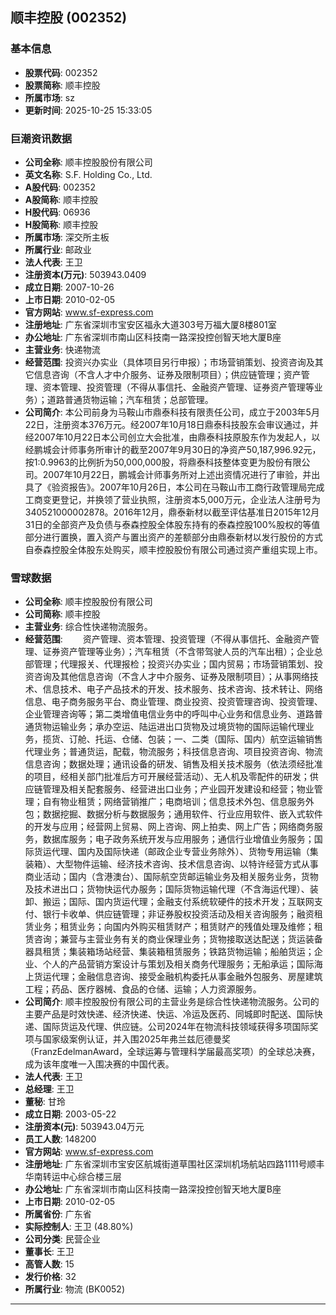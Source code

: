 ## 顺丰控股 (002352)

### 基本信息

- **股票代码**: 002352
- **股票简称**: 顺丰控股
- **所属市场**: sz
- **更新时间**: 2025-10-25 15:33:05

### 巨潮资讯数据

- **公司全称**: 顺丰控股股份有限公司
- **英文名称**: S.F. Holding Co., Ltd.
- **A股代码**: 002352
- **A股简称**: 顺丰控股
- **H股代码**: 06936
- **H股简称**: 顺丰控股
- **所属市场**: 深交所主板
- **所属行业**: 邮政业
- **法人代表**: 王卫
- **注册资本(万元)**: 503943.0409
- **成立日期**: 2007-10-26
- **上市日期**: 2010-02-05
- **官方网站**: www.sf-express.com
- **注册地址**: 广东省深圳市宝安区福永大道303号万福大厦8楼801室
- **办公地址**: 广东省深圳市南山区科技南一路深投控创智天地大厦B座
- **主营业务**: 快递物流
- **经营范围**: 投资兴办实业（具体项目另行申报）；市场营销策划、投资咨询及其它信息咨询（不含人才中介服务、证券及限制项目）；供应链管理；资产管理、资本管理、投资管理（不得从事信托、金融资产管理、证券资产管理等业务）；道路普通货物运输；汽车租赁；总部管理。
- **公司简介**: 本公司前身为马鞍山市鼎泰科技有限责任公司，成立于2003年5月22日，注册资本376万元。经2007年10月18日鼎泰科技股东会审议通过，并经2007年10月22日本公司创立大会批准，由鼎泰科技原股东作为发起人，以经鹏城会计师事务所审计的截至2007年9月30日的净资产50,187,996.92元，按1:0.9963的比例折为50,000,000股，将鼎泰科技整体变更为股份有限公司。2007年10月22日，鹏城会计师事务所对上述出资情况进行了审验，并出具了《验资报告》。2007年10月26日，本公司在马鞍山市工商行政管理局完成工商变更登记，并换领了营业执照，注册资本5,000万元，企业法人注册号为340521000002878。2016年12月，鼎泰新材以截至评估基准日2015年12月31日的全部资产及负债与泰森控股全体股东持有的泰森控股100%股权的等值部分进行置换，置入资产与置出资产的差额部分由鼎泰新材以发行股份的方式自泰森控股全体股东处购买，顺丰控股股份有限公司通过资产重组实现上市。

### 雪球数据

- **公司全称**: 顺丰控股股份有限公司
- **公司简称**: 顺丰控股
- **主营业务**: 综合性快递物流服务。
- **经营范围**: 　　资产管理、资本管理、投资管理（不得从事信托、金融资产管理、证券资产管理等业务）；汽车租赁（不含带驾驶人员的汽车出租）；企业总部管理；代理报关、代理报检；投资兴办实业；国内贸易；市场营销策划、投资咨询及其他信息咨询（不含人才中介服务、证券及限制项目）；从事网络技术、信息技术、电子产品技术的开发、技术服务、技术咨询、技术转让、网络信息、电子商务服务平台、商业管理、商业投资、投资管理咨询、投资管理、企业管理咨询等；第二类增值电信业务中的呼叫中心业务和信息业务、道路普通货物运输业务；承办空运、陆运进出口货物及过境货物的国际运输代理业务，揽货、订舱、托运、仓储、包装；一、二类（国际、国内）航空运输销售代理业务；普通货运，配载，物流服务；科技信息咨询、项目投资咨询、物流信息咨询；数据处理；通讯设备的研发、销售及相关技术服务（依法须经批准的项目，经相关部门批准后方可开展经营活动）、无人机及零配件的研发；供应链管理及相关配套服务、经营进出口业务；产业园开发建设和经营；物业管理；自有物业租赁；网络营销推广；电商培训；信息技术外包、信息服务外包；数据挖掘、数据分析与数据服务；通用软件、行业应用软件、嵌入式软件的开发与应用；经营网上贸易、网上咨询、网上拍卖、网上广告；网络商务服务，数据库服务；电子政务系统开发与应用服务；通信行业增值业务服务；国际货运代理、国内及国际快递（邮政企业专营业务除外）、货物专用运输（集装箱）、大型物件运输、经济技术咨询、技术信息咨询、以特许经营方式从事商业活动；国内（含港澳台）、国际航空货邮运输业务及相关服务业务，货物及技术进出口；货物快运代办服务；国际货物运输代理（不含海运代理）、装卸、搬运；国际、国内货运代理；金融支付系统软硬件的技术开发；互联网支付、银行卡收单、供应链管理；非证券股权投资活动及相关咨询服务；融资租赁业务；租赁业务；向国内外购买租赁财产；租赁财产的残值处理及维修；租赁咨询；兼营与主营业务有关的商业保理业务；货物接取送达配送；货运装备器具租赁；集装箱场站经营、集装箱租赁服务；铁路货物运输；船舶货运；企业、个人的产品营销方案设计与策划及相关商务代理服务；无船承运；国际海上货运代理；金融信息咨询、接受金融机构委托从事金融外包服务、房屋建筑工程；药品、医疗器械、食品的仓储、运输；人力资源服务。
- **公司简介**: 顺丰控股股份有限公司的主营业务是综合性快递物流服务。公司的主要产品是时效快递、经济快递、快运、冷运及医药、同城即时配送、国际快递、国际货运及代理、供应链。公司2024年在物流科技领域获得多项国际奖项与国家级案例认证，并入围2025年弗兰兹厄德曼奖（FranzEdelmanAward，全球运筹与管理科学届最高奖项）的全球总决赛，成为该年度唯一入围决赛的中国代表。
- **法人代表**: 王卫
- **总经理**: 王卫
- **董秘**: 甘玲
- **成立日期**: 2003-05-22
- **注册资本(元)**: 503943.04万元
- **员工人数**: 148200
- **官方网站**: www.sf-express.com
- **注册地址**: 广东省深圳市宝安区航城街道草围社区深圳机场航站四路1111号顺丰华南转运中心综合楼三层
- **办公地址**: 广东省深圳市南山区科技南一路深投控创智天地大厦B座
- **上市日期**: 2010-02-05
- **所属省份**: 广东省
- **实际控制人**: 王卫 (48.80%)
- **公司分类**: 民营企业
- **董事长**: 王卫
- **高管人数**: 15
- **发行价格**: 32
- **所属行业**: 物流 (BK0052)

---